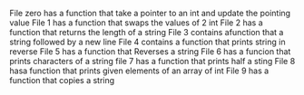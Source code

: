 File zero has a function that take a pointer to an int and update the pointing value
File 1 has a function that swaps the values of 2 int
File 2 has a function that returns the length of a string
 File 3 contains afunction that a string followed by a new line
 File 4 contains a function that prints string in reverse
 File 5 has a function that Reverses a string
 File 6 has a funcion that prints characters of a string
 file 7 has a function that prints half a sting
 File 8 hasa function that prints given elements of an array of int
 File 9 has a function that copies a string
